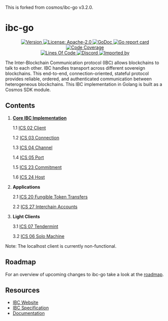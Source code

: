 This is forked from cosmos/ibc-go v3.2.0.

# ibc-go
<div align="center">
  <a href="https://github.com/reapchain/ibc-go/releases/latest">
    <img alt="Version" src="https://img.shields.io/github/tag/cosmos/ibc-go.svg" />
  </a>
  <a href="https://github.com/reapchain/ibc-go/blob/main/LICENSE">
    <img alt="License: Apache-2.0" src="https://img.shields.io/github/license/cosmos/ibc-go.svg" />
  </a>
  <a href="https://pkg.go.dev/github.com/reapchain/ibc-go?tab=doc">
    <img alt="GoDoc" src="https://godoc.org/github.com/reapchain/ibc-go?status.svg" />
  </a>
  <a href="https://goreportcard.com/report/github.com/reapchain/ibc-go">
    <img alt="Go report card" src="https://goreportcard.com/badge/github.com/reapchain/ibc-go" />
  </a>
  <a href="https://codecov.io/gh/cosmos/ibc-go">
    <img alt="Code Coverage" src="https://codecov.io/gh/cosmos/ibc-go/branch/main/graph/badge.svg" />
  </a>
</div>
<div align="center">
  <a href="https://github.com/reapchain/ibc-go">
    <img alt="Lines Of Code" src="https://tokei.rs/b1/github/cosmos/ibc-go" />
  </a>
  <a href="https://discord.gg/AzefAFd">
    <img alt="Discord" src="https://img.shields.io/discord/669268347736686612.svg" />
  </a>
  <a href="https://sourcegraph.com/github.com/reapchain/ibc-go?badge">
    <img alt="Imported by" src="https://sourcegraph.com/github.com/reapchain/ibc-go/-/badge.svg" />
  </a>
    <!-- <img alt="Lint Status" src="https://github.com/reapchain/cosmos-sdk/workflows/Lint/badge.svg" /> -->
</div>

The Inter-Blockchain Communication protocol (IBC) allows blockchains to talk to each other. IBC handles transport across different sovereign blockchains. This end-to-end, connection-oriented, stateful protocol provides reliable, ordered, and authenticated communication between heterogeneous blockchains. This IBC implementation in Golang is built as a Cosmos SDK module.

## Contents

1. **[Core IBC Implementation](https://github.com/reapchain/ibc-go/tree/main/modules/core)**

    1.1 [ICS 02 Client](https://github.com/reapchain/ibc-go/tree/main/modules/core/02-client)

    1.2 [ICS 03 Connection](https://github.com/reapchain/ibc-go/tree/main/modules/core/03-connection)

    1.3 [ICS 04 Channel](https://github.com/reapchain/ibc-go/tree/main/modules/core/04-channel)

    1.4 [ICS 05 Port](https://github.com/reapchain/ibc-go/tree/main/modules/core/05-port)

    1.5 [ICS 23 Commitment](https://github.com/reapchain/ibc-go/tree/main/modules/core/23-commitment/types)

    1.6 [ICS 24 Host](https://github.com/reapchain/ibc-go/tree/main/modules/core/24-host)

2. **Applications**

    2.1 [ICS 20 Fungible Token Transfers](https://github.com/reapchain/ibc-go/tree/main/modules/apps/transfer)

    2.2 [ICS 27 Interchain Accounts](https://github.com/reapchain/ibc-go/tree/main/modules/apps/27-interchain-accounts)

3. **Light Clients**

    3.1 [ICS 07 Tendermint](https://github.com/reapchain/ibc-go/tree/main/modules/light-clients/07-tendermint)

    3.2 [ICS 06 Solo Machine](https://github.com/reapchain/ibc-go/tree/main/modules/light-clients/06-solomachine)

Note: The localhost client is currently non-functional. 

## Roadmap

For an overview of upcoming changes to ibc-go take a look at the [roadmap](./docs/roadmap/roadmap.md).

## Resources

- [IBC Website](https://ibcprotocol.org/)
- [IBC Specification](https://github.com/cosmos/ibc)
- [Documentation](https://ibc.cosmos.network/main/ibc/overview.html)
